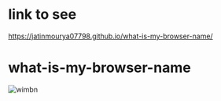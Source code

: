 # link to see
https://jatinmourya07798.github.io/what-is-my-browser-name/

# what-is-my-browser-name
![wimbn](https://user-images.githubusercontent.com/55657605/136648414-91e6edc4-a029-449e-8e52-b3b25f24a9aa.png)
